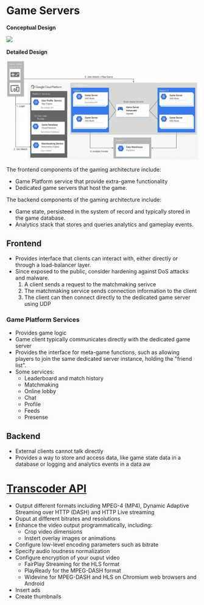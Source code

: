 # Game Servers

**Conceptual Design**

![](https://cloud.google.com/architecture/images/game-cloud-infrastructure.svg)

**Detailed Design**

![](../../images/gaming-reference-architecture.png)

The frontend components of the gaming architecture include:
* Game Platform service that provide extra-game functionality
* Dedicated game servers that host the game.

The backend components of the gaming architecture include:
* Game state, persisteed in the system of record and typically stored in the game database.
* Analytics stack that stores and queries analytics and gameplay events.

## Frontend

* Provides interface that clients can interact with, either directly or through a load-balancer layer.
* Since exposed to the public, consider hardening against DoS attacks and malware.
    1. A client sends a request to the matchmaking serivce
    1. The matchmaking service sends connection information to the client
    1. The client can then connect directly to the dedicated game server using UDP

### Game Platform Services
* Provides game logic
* Game client typically communicates directly with the dedicated game server
* Provides the interface for meta-game functions, such as allowing players to join the same dedicated server instance, holding the "friend list".
* Some services:
    - Leaderboard and match history
    - Matchmaking
    - Online lobby
    - Chat
    - Profile
    - Feeds
    - Presense

## Backend

* External clients cannot talk directly
* Provides a way to store and access data, like game state data in a database or logging and analytics events in a data aw



# [Transcoder API](https://cloud.google.com/transcoder/docs/concepts/overview)

* Output different formats including MPEG-4 (MP4), Dynamic Adaptive Streaming over HTTP (DASH) and HTTP Live streaming
* Ouput at different bitrates and resolutions
* Enhance the video output programmatically, including:
    * Crop video dimensions
    * Instert overlay images or animations
* Configure low-level encoding parameters such as bitrate
* Specify audio loudness normalization
* Configure encryption of your ouput video
    * FairPlay Streaming for the HLS format
    * PlayReady for the MPEG-DASH format
    * Widevine for MPEG-DASH and HLS on Chromium web browsers and Android
* Insert ads
* Create thumbnails
